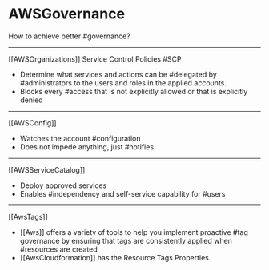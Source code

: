 # AWSGovernance

How to achieve better #governance?

___

[[AWSOrganizations]] Service Control Policies #SCP

* Determine what services and actions can be #delegated by #administrators to the users and roles in the applied accounts.
* Blocks every #access that is not explicitly allowed or that is explicitly denied

___

[[AWSConfig]]

* Watches the account #configuration
* Does not impede anything, just #notifies.  

___

[[AWSServiceCatalog]]

* Deploy approved services
* Enables #independency and self-service capability for #users

___

[[AwsTags]]

* [[Aws]] offers a variety of tools to help you implement proactive #tag governance by ensuring that tags are consistently applied when #resources are created
* [[AwsCloudformation]] has the Resource Tags Properties.
